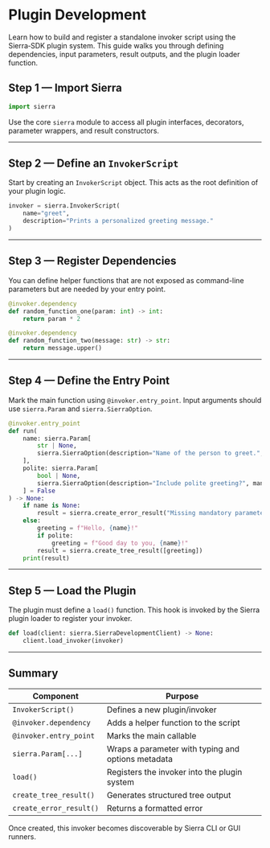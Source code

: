 # Plugin Development

Learn how to build and register a standalone invoker script using the Sierra‑SDK plugin system. This guide walks you through defining dependencies, input parameters, result outputs, and the plugin loader function.

## Step 1 — Import Sierra

```python
import sierra
```

Use the core `sierra` module to access all plugin interfaces, decorators, parameter wrappers, and result constructors.

---

## Step 2 — Define an `InvokerScript`

Start by creating an `InvokerScript` object. This acts as the root definition of your plugin logic.

```python
invoker = sierra.InvokerScript(
    name="greet",
    description="Prints a personalized greeting message."
)
```

---

## Step 3 — Register Dependencies

You can define helper functions that are not exposed as command-line parameters but are needed by your entry point.

```python
@invoker.dependency
def random_function_one(param: int) -> int:
    return param * 2

@invoker.dependency
def random_function_two(message: str) -> str:
    return message.upper()
```

---

## Step 4 — Define the Entry Point

Mark the main function using `@invoker.entry_point`. Input arguments should use `sierra.Param` and `sierra.SierraOption`.

```python
@invoker.entry_point
def run(
    name: sierra.Param[
        str | None,
        sierra.SierraOption(description="Name of the person to greet.", mandatory="MANDATORY")
    ],
    polite: sierra.Param[
        bool | None,
        sierra.SierraOption(description="Include polite greeting?", mandatory=None)
    ] = False
) -> None:
    if name is None:
        result = sierra.create_error_result("Missing mandatory parameter: name")
    else:
        greeting = f"Hello, {name}!"
        if polite:
            greeting = f"Good day to you, {name}!"
        result = sierra.create_tree_result([greeting])
    print(result)
```

---

## Step 5 — Load the Plugin

The plugin must define a `load()` function. This hook is invoked by the Sierra plugin loader to register your invoker.

```python
def load(client: sierra.SierraDevelopmentClient) -> None:
    client.load_invoker(invoker)
```

---

## Summary

| Component               | Purpose                                            |
| ----------------------- | -------------------------------------------------- |
| `InvokerScript()`       | Defines a new plugin/invoker                       |
| `@invoker.dependency`   | Adds a helper function to the script               |
| `@invoker.entry_point`  | Marks the main callable                            |
| `sierra.Param[...]`     | Wraps a parameter with typing and options metadata |
| `load()`                | Registers the invoker into the plugin system       |
| `create_tree_result()`  | Generates structured tree output                   |
| `create_error_result()` | Returns a formatted error                          |

Once created, this invoker becomes discoverable by Sierra CLI or GUI runners.
